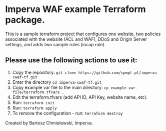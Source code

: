 # Imperva WAF example Terraform package.

This is a sample terraform project that configures one website, two policies associated with the website (ACL and WAF), DDoS and Origin Server settings, and adds two sample rules (incap rule). 

## Please use the following actions to use it:

1. Copy the repository: `git clone https://github.com/spmpl-pl/imperva-cwaf-tf.git`
1. Enter the directory `cd imperva-cwaf-tf.git`
1. Copy example var file to the main directory: `cp example-var-file/terraform.tfvars .`
1. Edit the terraform.tfvars (add API ID, API Key, website name, etc). 
1. Run: `terraform init`
1. Run: `terraform apply`
1. To remove the configuration - run: `terraform destroy`

Created by Bartosz Chmielewski, Imperva.
